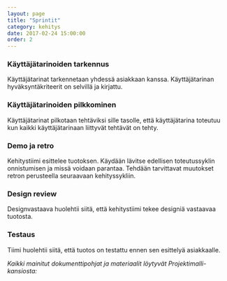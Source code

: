 ```yaml
---
layout: page
title: "Sprintit"
category: kehitys
date: 2017-02-24 15:00:00
order: 2
---
```


### Käyttäjätarinoiden tarkennus

Käyttäjätarinat tarkennetaan yhdessä asiakkaan kanssa. Käyttäjätarinan hyväksyntäkriteerit on selvillä ja kirjattu.

### Käyttäjätarinoiden pilkkominen

Käyttäjätarinat pilkotaan tehtäviksi sille tasolle, että käyttäjätarina toteutuu kun kaikki käyttäjätarinaan liittyvät tehtävät on tehty.

### Demo ja retro

Kehitystiimi esittelee tuotoksen. Käydään lävitse edellisen toteutussyklin onnistumisen ja missä voidaan parantaa. Tehdään tarvittavat muutokset retron perusteella seuraavaan kehityssykliin.

### Design review

Designvastaava huolehtii siitä, että kehitystiimi tekee designiä vastaavaa tuotosta. 

### Testaus

Tiimi huolehtii siitä, että tuotos on testattu ennen sen esittelyä asiakkaalle.

_Kaikki mainitut dokumenttipohjat ja materiaalit löytyvät Projektimalli-kansiosta:_ 

